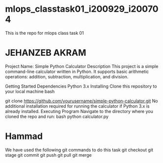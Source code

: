 # mlops_classtask01_i200929_i200704
This is the repo for mlops class task 01


# JEHANZEB AKRAM

Project Name: Simple Python Calculator
Description
This project is a simple command-line calculator written in Python. It supports basic arithmetic operations: addition, subtraction, multiplication, and division.

Getting Started
Dependencies
Python 3.x
Installing
Clone this repository to your local machine
bash

git clone https://github.com/yourusername/simple-python-calculator.git
No additional installation required for running the calculator if Python 3.x is already installed.
Executing Program
Navigate to the directory where you cloned the repo and run:
bash
python calculator.py

# Hammad
We have used the following git commands to do this task
git checkout
git stage
git commit 
git push
git pull
git merge
